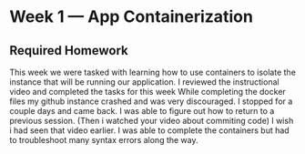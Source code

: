 # Week 1 — App Containerization
## Required Homework
  
This week we were tasked with learning how to use containers to isolate the instance that will be running our application.
I reviewed the instructional video and completed the tasks for this week
While completing the docker files my github instance crashed and was very discouraged. I stopped for a couple days and came back. 
I was able to figure out how to return to a previous session. (Then i watched your video about commiting code) I wish i had seen that video earlier. 
I was able to complete the containers but had to troubleshoot many syntax errors along the way.
